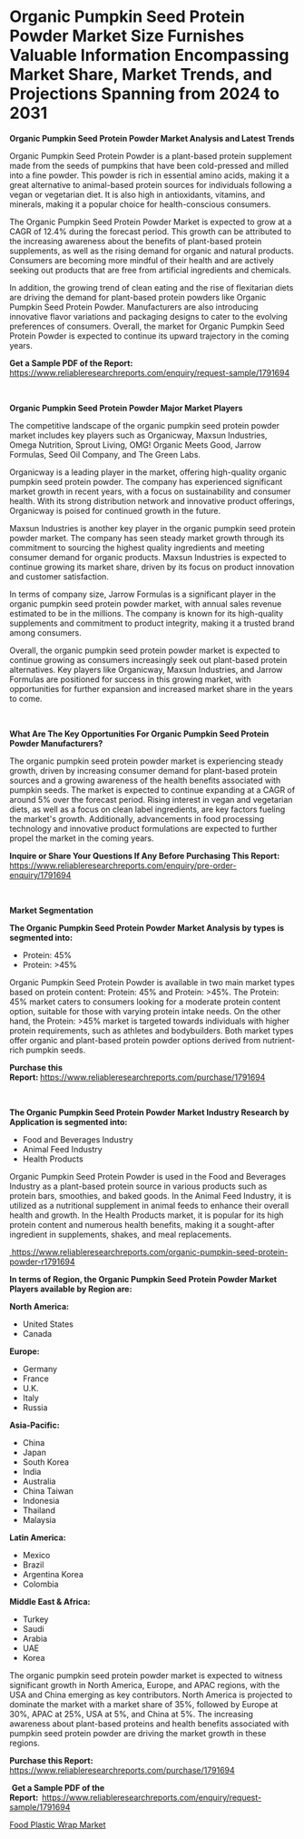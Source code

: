 <p><h1>Organic Pumpkin Seed Protein Powder Market Size Furnishes Valuable Information Encompassing Market Share, Market Trends, and Projections Spanning from 2024 to 2031</h1></p><p><strong>Organic Pumpkin Seed Protein Powder Market Analysis and Latest Trends</strong></p>
<p><p>Organic Pumpkin Seed Protein Powder is a plant-based protein supplement made from the seeds of pumpkins that have been cold-pressed and milled into a fine powder. This powder is rich in essential amino acids, making it a great alternative to animal-based protein sources for individuals following a vegan or vegetarian diet. It is also high in antioxidants, vitamins, and minerals, making it a popular choice for health-conscious consumers.</p><p>The Organic Pumpkin Seed Protein Powder Market is expected to grow at a CAGR of 12.4% during the forecast period. This growth can be attributed to the increasing awareness about the benefits of plant-based protein supplements, as well as the rising demand for organic and natural products. Consumers are becoming more mindful of their health and are actively seeking out products that are free from artificial ingredients and chemicals.</p><p>In addition, the growing trend of clean eating and the rise of flexitarian diets are driving the demand for plant-based protein powders like Organic Pumpkin Seed Protein Powder. Manufacturers are also introducing innovative flavor variations and packaging designs to cater to the evolving preferences of consumers. Overall, the market for Organic Pumpkin Seed Protein Powder is expected to continue its upward trajectory in the coming years.</p></p>
<p><strong>Get a Sample PDF of the Report:&nbsp;</strong> <a href="https://www.reliableresearchreports.com/enquiry/request-sample/1791694">https://www.reliableresearchreports.com/enquiry/request-sample/1791694</a></p>
<p>&nbsp;</p>
<p><strong>Organic Pumpkin Seed Protein Powder Major Market Players</strong></p>
<p><p>The competitive landscape of the organic pumpkin seed protein powder market includes key players such as Organicway, Maxsun Industries, Omega Nutrition, Sprout Living, OMG! Organic Meets Good, Jarrow Formulas, Seed Oil Company, and The Green Labs.</p><p>Organicway is a leading player in the market, offering high-quality organic pumpkin seed protein powder. The company has experienced significant market growth in recent years, with a focus on sustainability and consumer health. With its strong distribution network and innovative product offerings, Organicway is poised for continued growth in the future.</p><p>Maxsun Industries is another key player in the organic pumpkin seed protein powder market. The company has seen steady market growth through its commitment to sourcing the highest quality ingredients and meeting consumer demand for organic products. Maxsun Industries is expected to continue growing its market share, driven by its focus on product innovation and customer satisfaction.</p><p>In terms of company size, Jarrow Formulas is a significant player in the organic pumpkin seed protein powder market, with annual sales revenue estimated to be in the millions. The company is known for its high-quality supplements and commitment to product integrity, making it a trusted brand among consumers.</p><p>Overall, the organic pumpkin seed protein powder market is expected to continue growing as consumers increasingly seek out plant-based protein alternatives. Key players like Organicway, Maxsun Industries, and Jarrow Formulas are positioned for success in this growing market, with opportunities for further expansion and increased market share in the years to come.</p></p>
<p>&nbsp;</p>
<p><strong>What Are The Key Opportunities For Organic Pumpkin Seed Protein Powder Manufacturers?</strong></p>
<p><p>The organic pumpkin seed protein powder market is experiencing steady growth, driven by increasing consumer demand for plant-based protein sources and a growing awareness of the health benefits associated with pumpkin seeds. The market is expected to continue expanding at a CAGR of around 5% over the forecast period. Rising interest in vegan and vegetarian diets, as well as a focus on clean label ingredients, are key factors fueling the market's growth. Additionally, advancements in food processing technology and innovative product formulations are expected to further propel the market in the coming years.</p></p>
<p><strong>Inquire or Share Your Questions If Any Before Purchasing This Report:</strong> <a href="https://www.reliableresearchreports.com/enquiry/pre-order-enquiry/1791694">https://www.reliableresearchreports.com/enquiry/pre-order-enquiry/1791694</a></p>
<p>&nbsp;</p>
<p><strong>Market Segmentation</strong></p>
<p><strong>The Organic Pumpkin Seed Protein Powder Market Analysis by types is segmented into:</strong></p>
<p><ul><li>Protein: 45%</li><li>Protein: >45%</li></ul></p>
<p><p>Organic Pumpkin Seed Protein Powder is available in two main market types based on protein content: Protein: 45% and Protein: >45%. The Protein: 45% market caters to consumers looking for a moderate protein content option, suitable for those with varying protein intake needs. On the other hand, the Protein: >45% market is targeted towards individuals with higher protein requirements, such as athletes and bodybuilders. Both market types offer organic and plant-based protein powder options derived from nutrient-rich pumpkin seeds.</p></p>
<p><strong>Purchase this Report:&nbsp;</strong><a href="https://www.reliableresearchreports.com/purchase/1791694">https://www.reliableresearchreports.com/purchase/1791694</a></p>
<p>&nbsp;</p>
<p><strong>The Organic Pumpkin Seed Protein Powder Market Industry Research by Application is segmented into:</strong></p>
<p><ul><li>Food and Beverages Industry</li><li>Animal Feed Industry</li><li>Health Products</li></ul></p>
<p><p>Organic Pumpkin Seed Protein Powder is used in the Food and Beverages Industry as a plant-based protein source in various products such as protein bars, smoothies, and baked goods. In the Animal Feed Industry, it is utilized as a nutritional supplement in animal feeds to enhance their overall health and growth. In the Health Products market, it is popular for its high protein content and numerous health benefits, making it a sought-after ingredient in supplements, shakes, and meal replacements.</p></p>
<p><a href="https://www.reliableresearchreports.com/organic-pumpkin-seed-protein-powder-r1791694">&nbsp;https://www.reliableresearchreports.com/organic-pumpkin-seed-protein-powder-r1791694</a></p>
<p><strong>In terms of Region, the Organic Pumpkin Seed Protein Powder Market Players available by Region are:</strong></p>
<p>
    <p> <strong> North America: </strong>
        <ul>
            <li>United States</li>
            <li>Canada</li>
        </ul>
        </p> 
    <p> <strong> Europe: </strong>
        <ul>
            <li>Germany</li>
            <li>France</li>
            <li>U.K.</li>
            <li>Italy</li>
            <li>Russia</li>
        </ul>
        </p> 
    <p> <strong> Asia-Pacific: </strong>
        <ul>
            <li>China</li>
            <li>Japan</li>
            <li>South Korea</li>
            <li>India</li>
            <li>Australia</li>
            <li>China Taiwan</li>
            <li>Indonesia</li>
            <li>Thailand</li>
            <li>Malaysia</li>
        </ul>
        </p> 
    <p> <strong> Latin America: </strong>
        <ul>
            <li>Mexico</li>
            <li>Brazil</li>
            <li>Argentina Korea</li>
            <li>Colombia</li>
        </ul>
        </p> 
    <p> <strong> Middle East & Africa: </strong>
        <ul>
            <li>Turkey</li>
            <li>Saudi</li>
            <li>Arabia</li>
            <li>UAE</li>
            <li>Korea</li>
        </ul>
    </p>
    </p>
<p><p>The organic pumpkin seed protein powder market is expected to witness significant growth in North America, Europe, and APAC regions, with the USA and China emerging as key contributors. North America is projected to dominate the market with a market share of 35%, followed by Europe at 30%, APAC at 25%, USA at 5%, and China at 5%. The increasing awareness about plant-based proteins and health benefits associated with pumpkin seed protein powder are driving the market growth in these regions.</p></p>
<p><strong>Purchase this Report: </strong><a href="https://www.reliableresearchreports.com/purchase/1791694">https://www.reliableresearchreports.com/purchase/1791694</a></p>
<p>&nbsp;<strong>Get a Sample PDF of the Report:&nbsp;&nbsp;</strong><a href="https://www.reliableresearchreports.com/enquiry/request-sample/1791694">https://www.reliableresearchreports.com/enquiry/request-sample/1791694</a></p>
<p><strong></strong></p>
<p><p><a href="https://cautious-neon-760.notion.site/Global-Food-Plastic-Wrap-Market-by-Types-Applications-and-Major-Players-with-Regional-Growth-Rate-5c3d2fc7f1874757927153b0109c0ca3">Food Plastic Wrap Market</a></p></p>